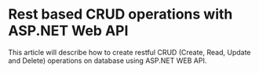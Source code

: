 # Rest based CRUD operations with ASP.NET Web API

This article will describe how to create restful CRUD (Create, Read, Update and Delete) operations on database using ASP.NET WEB API.
